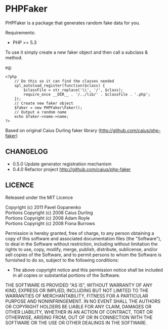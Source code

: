 # PHPFaker

PHPFaker is a package that generates random fake data for you.

Requirements:

* PHP >= 5.3

To use it simply create a new faker object and then call a subclass & method.

eg:
	
	<?php
		// Do this so it can find the classes needed
        spl_autoload_register(function($class) {
            $classFile = str_replace('\\', '/', $class);
            require_once __DIR__ . '/../lib/' . $classFile . '.php';
        });
		// Create new faker object
		$faker = new PHPFaker\Faker();
		// Output a random name
		echo $faker->name->name;
	?>

Based on original Caius Durling faker library (http://github.com/caius/php-faker)

## CHANGELOG

* 0.5.0
    Update generator registration mechanism
* 0.4.0
	Refactor project http://github.com/caius/php-faker

## LICENCE

Released under the MIT Licence

Copyright (c) 2011 Pavel Gopanenko  
Portions Copyright (c) 2008 Caius Durling  
Portions Copyright (c) 2008 Adam Royle  
Portions Copyright (c) 2008 Fiona Burrows

Permission is hereby granted, free of charge, to any person obtaining a copy of this software and associated documentation files (the "Software"), to deal in the Software without restriction, including without limitation the rights to use, copy, modify, merge, publish, distribute, sublicense, and/or sell copies of the Software, and to permit persons to whom the Software is furnished to do so, subject to the following conditions:

* The above copyright notice and this permission notice shall be included in all copies or substantial portions of the Software.

THE SOFTWARE IS PROVIDED "AS IS", WITHOUT WARRANTY OF ANY KIND, EXPRESS OR IMPLIED, INCLUDING BUT NOT LIMITED TO THE WARRANTIES OF MERCHANTABILITY, FITNESS FOR A PARTICULAR PURPOSE AND NONINFRINGEMENT. IN NO EVENT SHALL THE AUTHORS OR COPYRIGHT HOLDERS BE LIABLE FOR ANY CLAIM, DAMAGES OR OTHER LIABILITY, WHETHER IN AN ACTION OF CONTRACT, TORT OR OTHERWISE, ARISING FROM, OUT OF OR IN CONNECTION WITH THE SOFTWARE OR THE USE OR OTHER DEALINGS IN THE SOFTWARE.
